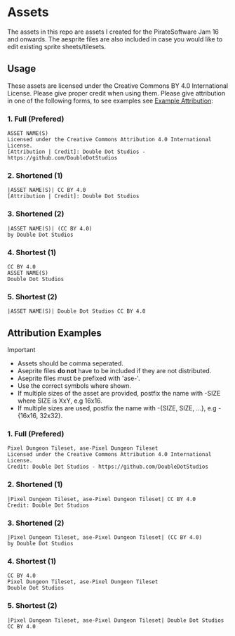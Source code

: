 # Assets

The assets in this repo are assets I created for the PirateSoftware Jam 16 and onwards. The aesprite files are also included in case you would like to edit existing sprite sheets/tilesets.

## Usage
These assets are licensed under the Creative Commons BY 4.0 International License. Please give proper credit when using them. Please give attribution in one of the following forms, to see examples see [Example Attribution](#attribution-examples):

### 1. Full (Prefered)
```
ASSET NAME(S)  
Licensed under the Creative Commons Attribution 4.0 International License.  
[Attribution | Credit]: Double Dot Studios - https://github.com/DoubleDotStudios
```

### 2. Shortened (1)
```
|ASSET NAME(S)| CC BY 4.0  
[Attribution | Credit]: Double Dot Studios
```

### 3. Shortened (2)
```
|ASSET NAME(S)| (CC BY 4.0)  
by Double Dot Studios
```

### 4. Shortest (1)
```
CC BY 4.0  
ASSET NAME(S)  
Double Dot Studios
```

### 5. Shortest (2)
```
|ASSET NAME(S)| Double Dot Studios CC BY 4.0
```

## Attribution Examples
> [!IMPORTANT]
> - Assets should be comma seperated.  
> - Aseprite files **do not** have to be included
>   if they are not distributed.
> - Aseprite files must be prefixed with 'ase-'.  
> - Use the correct symbols where shown.
> - If multiple sizes of the asset are provided,
>   postfix the name with -SIZE where SIZE is XxY,
>   e.g 16x16.
> - If multiple sizes are used, postfix the name with
>   -{SIZE, SIZE, ...}, e.g -{16x16, 32x32}.


### 1. Full (Prefered)
```
Pixel Dungeon Tileset, ase-Pixel Dungeon Tileset
Licensed under the Creative Commons Attribution 4.0 International License.  
Credit: Double Dot Studios - https://github.com/DoubleDotStudios
```

### 2. Shortened (1)
```
|Pixel Dungeon Tileset, ase-Pixel Dungeon Tileset| CC BY 4.0  
Credit: Double Dot Studios
```

### 3. Shortened (2)
```
|Pixel Dungeon Tileset, ase-Pixel Dungeon Tileset| (CC BY 4.0)  
by Double Dot Studios
```

### 4. Shortest (1)
```
CC BY 4.0  
Pixel Dungeon Tileset, ase-Pixel Dungeon Tileset  
Double Dot Studios
```

### 5. Shortest (2)
```
|Pixel Dungeon Tileset, ase-Pixel Dungeon Tileset| Double Dot Studios CC BY 4.0
```
